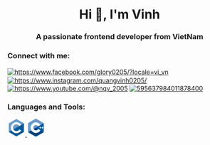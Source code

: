 <h1 align="center">Hi 👋, I'm Vinh</h1>
<h3 align="center">A passionate frontend developer from VietNam</h3>

<h3 align="left">Connect with me:</h3>
<p align="left">
<a href="https://fb.com/https://www.facebook.com/glory0205/?locale=vi_vn" target="blank"><img align="center" src="https://raw.githubusercontent.com/rahuldkjain/github-profile-readme-generator/master/src/images/icons/Social/facebook.svg" alt="https://www.facebook.com/glory0205/?locale=vi_vn" height="30" width="40" /></a>
<a href="https://instagram.com/https://www.instagram.com/quangvinh0205/" target="blank"><img align="center" src="https://raw.githubusercontent.com/rahuldkjain/github-profile-readme-generator/master/src/images/icons/Social/instagram.svg" alt="https://www.instagram.com/quangvinh0205/" height="30" width="40" /></a>
<a href="https://www.youtube.com/c/https://www.youtube.com/@nqv_2005" target="blank"><img align="center" src="https://raw.githubusercontent.com/rahuldkjain/github-profile-readme-generator/master/src/images/icons/Social/youtube.svg" alt="https://www.youtube.com/@nqv_2005" height="30" width="40" /></a>
<a href="https://discord.gg/595637984011878400" target="blank"><img align="center" src="https://raw.githubusercontent.com/rahuldkjain/github-profile-readme-generator/master/src/images/icons/Social/discord.svg" alt="595637984011878400" height="30" width="40" /></a>
</p>

<h3 align="left">Languages and Tools:</h3>
<p align="left"> <a href="https://www.cprogramming.com/" target="_blank" rel="noreferrer"> <img src="https://raw.githubusercontent.com/devicons/devicon/master/icons/c/c-original.svg" alt="c" width="40" height="40"/> </a> <a href="https://www.w3schools.com/cpp/" target="_blank" rel="noreferrer"> <img src="https://raw.githubusercontent.com/devicons/devicon/master/icons/cplusplus/cplusplus-original.svg" alt="cplusplus" width="40" height="40"/> </a> </p>
